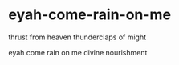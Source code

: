 # eyah-come-rain-on-me

thrust from heaven
thunderclaps of might

eyah come rain on me
divine nourishment
